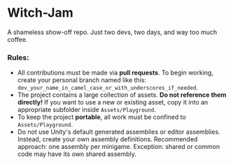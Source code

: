 # Witch-Jam
 A shameless show-off repo. Just two devs, two days, and way too much coffee.

### Rules:

- All contributions must be made via **pull requests**.
To begin working, create your personal branch named like this:
`dev_your_name_in_camel_case_or_with_underscores_if_needed`.
- The project contains a large collection of assets. **Do not reference them directly!**
If you want to use a new or existing asset, copy it into an appropriate subfolder inside `Assets/Playground`.
- To keep the project **portable**, all work must be confined to `Assets/Playground`.
- Do not use Unity's default generated assemblies or editor assemblies.
Instead, create your own assembly definitions.
Recommended approach: one assembly per minigame.
Exception: shared or common code may have its own shared assembly.
